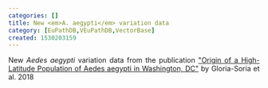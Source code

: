 ```yaml
---
categories: []
title: New <em>A. aegypti</em> variation data
category: [EuPathDB,VEuPathDB,VectorBase]
created: 1530203159
---
```

<p align="justify">New <i>Aedes aegypti</i> variation data from the publication <a href="/publications/origin-high-latitude-population-aedes-aegypti-washington-dc#overlay-context=publications">"Origin of a High-Latitude Population of Aedes aegypti in Washington, DC"</a> by Gloria-Soria et al. 2018</p>
